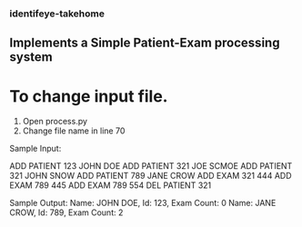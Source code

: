 ### identifeye-takehome

## Implements a Simple Patient-Exam processing system

# To change input file. 
1. Open process.py
2. Change file name in line 70

Sample Input:

ADD PATIENT 123 JOHN DOE
ADD PATIENT 321 JOE SCMOE
ADD PATIENT 321 JOHN SNOW
ADD PATIENT 789 JANE CROW
ADD EXAM 321 444
ADD EXAM 789 445
ADD EXAM 789 554
DEL PATIENT 321

Sample Output:
Name: JOHN DOE, Id: 123, Exam Count: 0
Name: JANE CROW, Id: 789, Exam Count: 2
